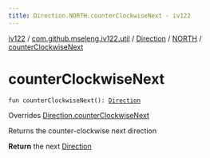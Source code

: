 ```yaml
---
title: Direction.NORTH.counterClockwiseNext - iv122
---
```


[iv122](../../../index.md) / [com.github.mseleng.iv122.util](../../index.md) / [Direction](../index.md) / [NORTH](index.md) / [counterClockwiseNext](.)

# counterClockwiseNext

`fun counterClockwiseNext(): `[`Direction`](../index.md)

Overrides [Direction.counterClockwiseNext](../counter-clockwise-next.md)

Returns the counter-clockwise next direction

**Return**
the next [Direction](../index.md)

